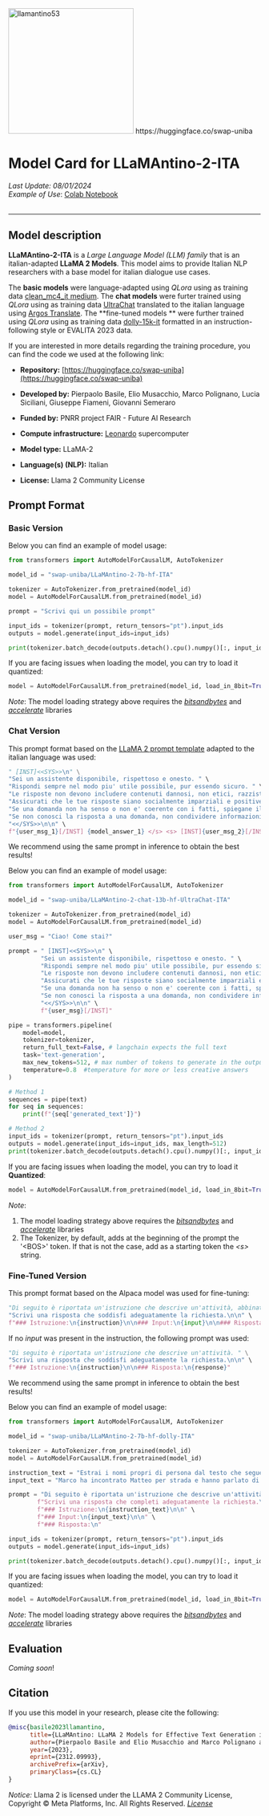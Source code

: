 <img src="https://i.ibb.co/6mHSRm3/llamantino53.jpg" alt="llamantino53" border="0" width="250px">
https://huggingface.co/swap-uniba

# Model Card for LLaMAntino-2-ITA
*Last Update: 08/01/2024*<br>
*Example of Use*: [Colab Notebook](https://colab.research.google.com/drive/1xUite70ANLQp8NwQE93jlI3epj_cpua7?usp=sharing)
<br>
<br>
<hr>

## Model description

<!-- Provide a quick summary of what the model is/does. -->

**LLaMAntino-2-ITA** is a *Large Language Model (LLM) family* that is an italian-adapted **LLaMA 2 Models**. 
This model aims to provide Italian NLP researchers with a base model for italian dialogue use cases.

The **basic models** were language-adapted using *QLora* using as training data [clean_mc4_it medium](https://huggingface.co/datasets/gsarti/clean_mc4_it/viewer/medium). 
The **chat models** were furter trained using *QLora* using as training data [UltraChat](https://github.com/thunlp/ultrachat) translated to the italian language using [Argos Translate](https://pypi.org/project/argostranslate/1.9.1/). 
The **fine-tuned models ** were further trained using *QLora* using as training data [dolly-15k-it](https://huggingface.co/datasets/basilepp19/dolly-15k-it) formatted in an instruction-following style or EVALITA 2023 data.

If you are interested in more details regarding the training procedure, you can find the code we used at the following link:
- **Repository:** [https://huggingface.co/swap-uniba](https://huggingface.co/swap-uniba)

- **Developed by:** Pierpaolo Basile, Elio Musacchio, Marco Polignano, Lucia Siciliani, Giuseppe Fiameni, Giovanni Semeraro
- **Funded by:** PNRR project FAIR - Future AI Research
- **Compute infrastructure:** [Leonardo](https://www.hpc.cineca.it/systems/hardware/leonardo/) supercomputer
- **Model type:** LLaMA-2
- **Language(s) (NLP):** Italian
- **License:** Llama 2 Community License 


## Prompt Format

### Basic Version
Below you can find an example of model usage:

```python
from transformers import AutoModelForCausalLM, AutoTokenizer

model_id = "swap-uniba/LLaMAntino-2-7b-hf-ITA"

tokenizer = AutoTokenizer.from_pretrained(model_id)
model = AutoModelForCausalLM.from_pretrained(model_id)

prompt = "Scrivi qui un possibile prompt"

input_ids = tokenizer(prompt, return_tensors="pt").input_ids
outputs = model.generate(input_ids=input_ids)

print(tokenizer.batch_decode(outputs.detach().cpu().numpy()[:, input_ids.shape[1]:], skip_special_tokens=True)[0])
```

If you are facing issues when loading the model, you can try to load it quantized:

```python
model = AutoModelForCausalLM.from_pretrained(model_id, load_in_8bit=True)
```

*Note*: The model loading strategy above requires the [*bitsandbytes*](https://pypi.org/project/bitsandbytes/) and [*accelerate*](https://pypi.org/project/accelerate/) libraries


### Chat Version
This prompt format based on the [LLaMA 2 prompt template](https://gpus.llm-utils.org/llama-2-prompt-template/) adapted to the italian language was used:

```python
" [INST]<<SYS>>\n" \
"Sei un assistente disponibile, rispettoso e onesto. " \
"Rispondi sempre nel modo piu' utile possibile, pur essendo sicuro. " \
"Le risposte non devono includere contenuti dannosi, non etici, razzisti, sessisti, tossici, pericolosi o illegali. " \
"Assicurati che le tue risposte siano socialmente imparziali e positive. " \
"Se una domanda non ha senso o non e' coerente con i fatti, spiegane il motivo invece di rispondere in modo non corretto. " \
"Se non conosci la risposta a una domanda, non condividere informazioni false.\n" \
"<</SYS>>\n\n" \
f"{user_msg_1}[/INST] {model_answer_1} </s> <s> [INST]{user_msg_2}[/INST] {model_answer_2} </s> ... <s> [INST]{user_msg_N}[/INST] {model_answer_N} </s>"
```

We recommend using the same prompt in inference to obtain the best results!

Below you can find an example of model usage:

```python
from transformers import AutoModelForCausalLM, AutoTokenizer

model_id = "swap-uniba/LLaMAntino-2-chat-13b-hf-UltraChat-ITA"

tokenizer = AutoTokenizer.from_pretrained(model_id)
model = AutoModelForCausalLM.from_pretrained(model_id)

user_msg = "Ciao! Come stai?"

prompt = " [INST]<<SYS>>\n" \
         "Sei un assistente disponibile, rispettoso e onesto. " \
         "Rispondi sempre nel modo piu' utile possibile, pur essendo sicuro. " \
         "Le risposte non devono includere contenuti dannosi, non etici, razzisti, sessisti, tossici, pericolosi o illegali. " \
         "Assicurati che le tue risposte siano socialmente imparziali e positive. " \
         "Se una domanda non ha senso o non e' coerente con i fatti, spiegane il motivo invece di rispondere in modo non corretto. " \
         "Se non conosci la risposta a una domanda, non condividere informazioni false.\n" \
         "<</SYS>>\n\n" \
         f"{user_msg}[/INST]"

pipe = transformers.pipeline(
    model=model,
    tokenizer=tokenizer,
    return_full_text=False, # langchain expects the full text
    task='text-generation',
    max_new_tokens=512, # max number of tokens to generate in the output
    temperature=0.8  #temperature for more or less creative answers
)

# Method 1
sequences = pipe(text)
for seq in sequences:
    print(f"{seq['generated_text']}")

# Method 2
input_ids = tokenizer(prompt, return_tensors="pt").input_ids
outputs = model.generate(input_ids=input_ids, max_length=512)
print(tokenizer.batch_decode(outputs.detach().cpu().numpy()[:, input_ids.shape[1]:], skip_special_tokens=True)[0])
```

If you are facing issues when loading the model, you can try to load it **Quantized**:

```python
model = AutoModelForCausalLM.from_pretrained(model_id, load_in_8bit=True)
```

*Note*:
1) The model loading strategy above requires the [*bitsandbytes*](https://pypi.org/project/bitsandbytes/) and [*accelerate*](https://pypi.org/project/accelerate/) libraries
2) The Tokenizer, by default, adds at the beginning of the prompt the '\<BOS\>' token. If that is not the case, add as a starting token the *\<s\>* string.


### Fine-Tuned Version 
This prompt format based on the Alpaca model was used for fine-tuning:

```python
"Di seguito è riportata un'istruzione che descrive un'attività, abbinata ad un input che fornisce ulteriore informazione. " \
"Scrivi una risposta che soddisfi adeguatamente la richiesta.\n\n" \
f"### Istruzione:\n{instruction}\n\n### Input:\n{input}\n\n### Risposta:\n{response}"
```

If no *input* was present in the instruction, the following prompt was used:

```python
"Di seguito è riportata un'istruzione che descrive un'attività. " \
"Scrivi una risposta che soddisfi adeguatamente la richiesta.\n\n" \
f"### Istruzione:\n{instruction}\n\n### Risposta:\n{response}"
```

We recommend using the same prompt in inference to obtain the best results!

Below you can find an example of model usage:

```python
from transformers import AutoModelForCausalLM, AutoTokenizer

model_id = "swap-uniba/LLaMAntino-2-7b-hf-dolly-ITA"

tokenizer = AutoTokenizer.from_pretrained(model_id)
model = AutoModelForCausalLM.from_pretrained(model_id)

instruction_text = "Estrai i nomi propri di persona dal testo che segue"
input_text = "Marco ha incontrato Matteo per strada e hanno parlato di Mirco"

prompt = "Di seguito è riportata un'istruzione che descrive un'attività, accompagnata da un input che aggiunge ulteriore informazione. " \
        f"Scrivi una risposta che completi adeguatamente la richiesta.\n\n" \
        f"### Istruzione:\n{instruction_text}\n\n" \
        f"### Input:\n{input_text}\n\n" \
        f"### Risposta:\n"

input_ids = tokenizer(prompt, return_tensors="pt").input_ids
outputs = model.generate(input_ids=input_ids)

print(tokenizer.batch_decode(outputs.detach().cpu().numpy()[:, input_ids.shape[1]:], skip_special_tokens=True)[0])
```

If you are facing issues when loading the model, you can try to load it quantized:

```python
model = AutoModelForCausalLM.from_pretrained(model_id, load_in_8bit=True)
```

*Note*: The model loading strategy above requires the [*bitsandbytes*](https://pypi.org/project/bitsandbytes/) and [*accelerate*](https://pypi.org/project/accelerate/) libraries


   
## Evaluation

<!-- This section describes the evaluation protocols and provides the results. -->

*Coming soon*!

## Citation

<!-- If there is a paper or blog post introducing the model, the APA and Bibtex information for that should go in this section. -->

If you use this model in your research, please cite the following:

```bibtex
@misc{basile2023llamantino,
      title={LLaMAntino: LLaMA 2 Models for Effective Text Generation in Italian Language}, 
      author={Pierpaolo Basile and Elio Musacchio and Marco Polignano and Lucia Siciliani and Giuseppe Fiameni and Giovanni Semeraro},
      year={2023},
      eprint={2312.09993},
      archivePrefix={arXiv},
      primaryClass={cs.CL}
}
```

*Notice:* Llama 2 is licensed under the LLAMA 2 Community License, Copyright © Meta Platforms, Inc. All Rights Reserved. [*License*](https://ai.meta.com/llama/license/)
